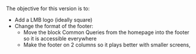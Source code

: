 The objective for this version is to:
 - Add a LMB logo (ideally square)
 - Change the format of the footer:
	- Move the block Common Queries from the homepage into the footer so it is accessible everywhere
	- Make the footer on 2 columns so it plays better with smaller screens,